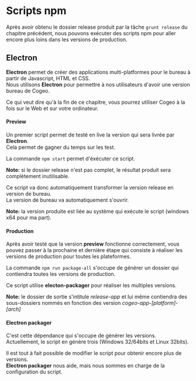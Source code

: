 # Scripts npm

Après avoir obtenu le dossier release produit par la tâche `grunt release` du chapitre précédent, nous pouvons exécuter des scripts npm pour aller encore plus loins dans les versions de production.

## Electron

**Electron** permet de créer des applications multi-platformes pour le bureau à partir de Javascript, HTML et CSS.  
Nous utilisons **Electron** pour permettre à nos utilisateurs d'avoir une version bureau de Cogeo.

Ce qui veut dire qu'à la fin de ce chapitre, vous pourrez utiliser Cogeo à la fois sur le Web et sur votre ordinateur.

#### Preview

Un premier script permet de testé en live la version qui sera livrée par **Electron**.  
Cela permet de gagner du temps sur les test.

La commande `npm start` permet d'éxécuter ce script.  

**Note:** si le dossier release n'est pas complet, le résultat produit sera complètement inutilisable.

Ce script va donc automatiquement transformer la version release en version de bureau.  
La version de bureau va automatiquement s'ouvrir.

**Note:** la version produite est liée au système qui exécute le script (windows x64 pour ma part).

#### Production

Après avoir testé que la version **preview** fonctionne correctement, vous pouvez passer à la prochaine et dernière étape qui consiste à réaliser les versions de production pour toutes les plateformes.

La commande `npm run package-all` s'occupe de générer un dossier qui contiendra toutes les versions de production.

Ce script utilise **electon-packager** pour réaliser les multiples versions.

**Note:** le dossier de sortie s'intitule *release-app* et lui même contiendra des sous-dossiers nommés en fonction des version *cogeo-app-[platform]-[arch]*

#### Electron packager

C'est cette dépendance qui s'occupe de générer les versions.  
Actuellement, le script en génère trois (Windows 32/64bits et Linux 32bits).

Il est tout à fait possible de modifier le script pour obtenir encore plus de versions.  
**Electron packager** nous aide, mais nous sommes en charge de la configuration du script.

